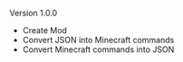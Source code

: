 Version 1.0.0
- Create Mod
- Convert JSON into Minecraft commands
- Convert Minecraft commands into JSON